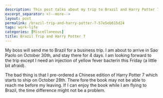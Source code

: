 ```yaml
---
description: This post talks about my trip to Brazil and Harry Potter 7.
excerpt_separator: <!--more-->
layout: post
permalink: /brazil-trip-and-harry-potter-7-57e5eb615d24
tags: work-life
categories: [Miscellaneous]
title: Brazil Trip and Harry Potter 7
---
```

My boss will send me to Brazil for a business trip. I am about to arrive in Sao Paolo on October 30th, and stay there for 4 days. I am looking forward to the trip except I need an injection of yellow fever bacterin this Friday (a little bit afraid).

The bad thing is that I pre-ordered a Chinese edition of Harry Potter 7 which starts to ship on October 28th. There fore the book may not be able to reach me before my leaving. If I can enjoy the book while I am flying to Brazil, the time difference might not be a problem.
<!--more-->
